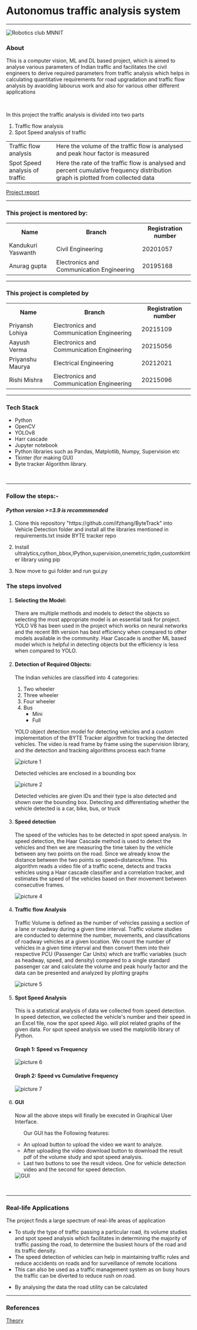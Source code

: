 <h1>Autonomus traffic analysis system</h1>
<hr>
<img src="https://user-images.githubusercontent.com/79747698/229343724-9ffa2d01-7c86-4305-b14d-dd788f58a9de.jpeg" alt="Robotics club MNNIT" />
<h3>About</h3>
<p>This is a computer vision, ML and DL based project, which is aimed to analyse various parameters of Indian traffic and facilitates the civil engineers to derive required parameters from traffic analysis which helps in calculating quantitative requirements for road upgradation and traffic flow analysis by avaoiding labourus work and also for various other different applications</p>
<br>
<p>In this project the traffic analysis is divided into two parts</p>
<ol>
  <li>Traffic flow analysis</li>
  <li>Spot Speed analysis of traffic</li>
</ol>
<table>
  <tr>
  <td>Traffic flow analysis</td> 
  <td>Here the volume of the traffic flow is analysed and peak hour factor is measured</td>
  </tr>
  <tr>
  <td>Spot Speed analysis of traffic</td> 
  <td>Here the rate of the traffic flow is analysed and percent cumulative frequency distribution graph is plotted from collected data</td>
  </tr>
</table>
<a href="https://docs.google.com/document/d/1n_gXdtBe2LF243WBo5BN1fuVyLqrwQCHrWZPhU2sN3I/edit?usp=sharing">Project report</a>
<hr>
<h3>This project is mentored by:</h3>
<table>
  <tr>
    <th>Name</th>
    <th>Branch</th>
    <th>Registration number</th>
  </tr>
  <tr>
    <td>Kandukuri Yaswanth</td>
    <td>Civil Engineering</td>
    <td>20201057</td>
  </tr>
  <tr>
    <td>Anurag gupta</td>
    <td>Electronics and Communication Engineering</td>
    <td>20195168</td>
  </tr>
 </table>
 <hr>
<h3>This project is completed by</h3>
<table>
  <tr>
    <th>Name</th>
    <th>Branch</th>
    <th>Registration number</th>
  </tr>
  <tr>
    <td>Priyansh Lohiya</td>
    <td>Electronics and Communication Engineering</td>
    <td>20215109</td>
  </tr>
  <tr>
    <td>Aayush Verma</td>
    <td>Electronics and Communication Engineering</td>
    <td>20215056</td>
  </tr>
  <tr>
    <td>Priyanshu Maurya</td>
    <td>Electrical Engineering</td>
    <td>20212021</td>
  </tr>
  <tr>
    <td>Rishi Mishra</td>
    <td>Electronics and Communication Engineering</td>
    <td>20215096</td>
  </tr>
 </table>
<hr>
<h3> Tech Stack </h3>
<ul>
  <li>Python</li>
  <li>OpenCV</li>
  <li>YOLOv8</li>
  <li>Harr cascade</li>
  <li>Jupyter notebook</li>
  <li>Python libraries such as Pandas, Matplotlib, Numpy, Supervision etc</li>
  <li>Tkinter (for making GUI)</li>
  <li>Byte tracker Algorithm library.</li>
 </ul>
<br>
<hr>
<h3>Follow the steps:-</h3>

<h4><i>Python version >=3.9 is recommmended</i></h4>
<ol>
<li><p>Clone this repository "https://github.com/ifzhang/ByteTrack" into Vehicle Detection folder and install all the libraries mentioned in requirements.txt inside BYTE tracker repo</p></li>
<li><p>Install ultralytics,cython_bbox,IPython,supervision,onemetric,tqdm,customtkinter library using pip</p></li>
<li><p>Now move to gui folder and run gui.py</p></li>
</ol>

<h3>The steps involved</h3>
<ol>
<li>
<div>
  <h4>Selecting the Model:</h4>
  <p>There are multiple methods and models to detect the objects so selecting the most appropriate model is an essential task for project. YOLO V8 has been used in the project which works on neural networks and the recent 8th version has best efficiency when compared to other models available in the community. Haar Cascade is another ML based model which is helpful in detecting objects but the efficiency is less when compared to YOLO.</p>
</div>
</li>
<li>
<div>
  <h4>Detection of Required Objects:</h4>
  <p>The Indian vehicles are classified into 4 categories:</p>
  <ol>
    <li>Two wheeler</li>
    <li>Three wheeler</li>
    <li>Four wheeler</li>
    <li>Bus
      <ul>
      <li>Mini</li>
      <li>Full</li>
      </ul>
    </li>
  </ol>
<p>YOLO object detection model for detecting vehicles and a custom implementation of the BYTE Tracker algorithm for tracking the detected vehicles. The video is read frame by frame using the supervision library, and the detection and tracking algorithms process each frame</p>
</div>
</li>
<img src="https://user-images.githubusercontent.com/97392355/233791441-53edfdc4-e22a-46d3-8219-0d02dd698269.jpg" alt="picture 1">
<p>Detected vehicles are enclosed in a bounding box</p>
<img src="https://user-images.githubusercontent.com/97392355/233791507-18c1207f-5109-4d75-bbdd-66a3ff34a17e.jpg" alt="picture 2">
<p>Detected vehicles are given IDs and their type is also detected and shown over the bounding box. Detecting and differentiating whether the vehicle detected is a car, bike, bus, or truck</p>
<li>
<div>
  <h4>Speed detection</h4>
  <p>The speed of the vehicles has to be detected in spot speed analysis. In speed detection, the Haar Cascade method is used to detect the vehicles and then we are measuring the time taken by the vehicle between any two points on the road. Since we already know the distance between the two points so speed=distance/time. This algorithm reads a video file of a traffic scene, detects and tracks vehicles using a Haar cascade classifier and a correlation tracker, and estimates the speed of the vehicles based on their movement between consecutive frames.</p>
</div>
</li>
<img src="https://user-images.githubusercontent.com/97392355/233791630-89c9704c-d8ec-41af-8b1f-66fef61fc47d.jpg" alt="picture 4">

<li>
<div>
<h4> Traffic flow Analysis </h4>
<p>Traffic Volume is defined as the number of vehicles passing a section of a lane or roadway during a given time interval. Traffic volume studies are conducted to determine the number, movements, and classifications of roadway vehicles at a given location. We count the number of vehicles in a given time interval and then convert them into their respective PCU (Passenger Car Units) which are traffic variables (such as headway, speed, and density) compared to a single standard passenger car and calculate the volume and peak hourly factor and the data can be presented and analyzed by plotting graphs </p>
</div>
</li>
<img src="https://user-images.githubusercontent.com/97392355/233791658-a36bb2a3-483b-4c55-95ef-1fc569ae12eb.jpg" alt="picture 5">

<li>
<div><h4>Spot Speed Analysis</h4>
<p>This is a statistical analysis of data we collected from speed detection. In speed detection, we collected the vehicle's number and their speed in an Excel file, now the spot speed Algo. will plot related graphs of the given data. For spot speed analysis we used the matplotlib library of Python.</p></li> 


<h4>Graph 1: Speed vs Frequency</h4>
<img src="https://user-images.githubusercontent.com/97392355/233791676-81f8b67d-7fb2-4632-8079-050d54f7b48a.png" alt="picture 6">

<h4>Graph 2: Speed vs Cumulative Frequency</h4>
<img src="https://user-images.githubusercontent.com/97392355/233791691-dbc8f311-5e5c-4ff0-8570-3500f724af14.png" alt="picture 7">

<li><div>
<h4>GUI</h4>
<p>Now all the above steps will finally be executed in Graphical User Interface.</p>
<ul>
<p>Our GUI has the Following features:</p>
<li>An upload button to upload the video we want to analyze.</li>
<li>After uploading the video download button to download the result pdf of the volume study and spot speed analysis.</li>
<li>Last two buttons to see the result videos. One for vehicle detection video and the second for speed detection.</li>
</ul>
</div>
</li> 
<img src="https://user-images.githubusercontent.com/97392355/233791703-c23fd083-5a55-4b69-8386-43ea162ae4fe.jpg" alt="GUI">
</ol>
<br>
<hr>
<h3>Real-life Applications</h3>
<p>The project finds a large spectrum of real-life areas of application</p>

<ul>
<li>To study the type of traffic passing a particular road,  its volume studies and spot speed analysis which facilitates in determining the majority of traffic passing the road, to determine the busiest hours of the road and its traffic density.</li>
<li>The speed detection of vehicles can help in maintaining traffic rules and reduce accidents on roads and for surveillance of remote locations</li>
<li>This can also be used as a traffic management system as on busy hours the traffic can be diverted to reduce rush on road.</li>
<li><p>By analysing the data the road utility can be calculated</p></li>
</ul>
<hr>
<h3>References</h3>
<a href="https://drive.google.com/file/d/1KC-jWD1DmnMOGtjkZs6clnlDGfUiZf5t/view">Theory</a>
